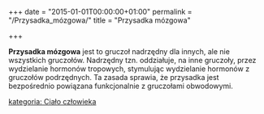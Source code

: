 +++
date = "2015-01-01T00:00:00+01:00"
permalink = "/Przysadka_mózgowa/"
title = "Przysadka mózgowa"

+++

**Przysadka mózgowa** jest to gruczoł nadrzędny dla innych, ale nie wszystkich gruczołów. Nadrzędny tzn. oddziałuje, na inne gruczoły, przez wydzielanie hormonów tropowych, stymulując wydzielanie hormonów z gruczołów podrzędnych. Ta zasada sprawia, że przysadka jest bezpośrednio powiązana funkcjonalnie z gruczołami obwodowymi.

[kategoria: Ciało człowieka](/atopedia/kategoria:_Ciało_człowieka "wikilink")
